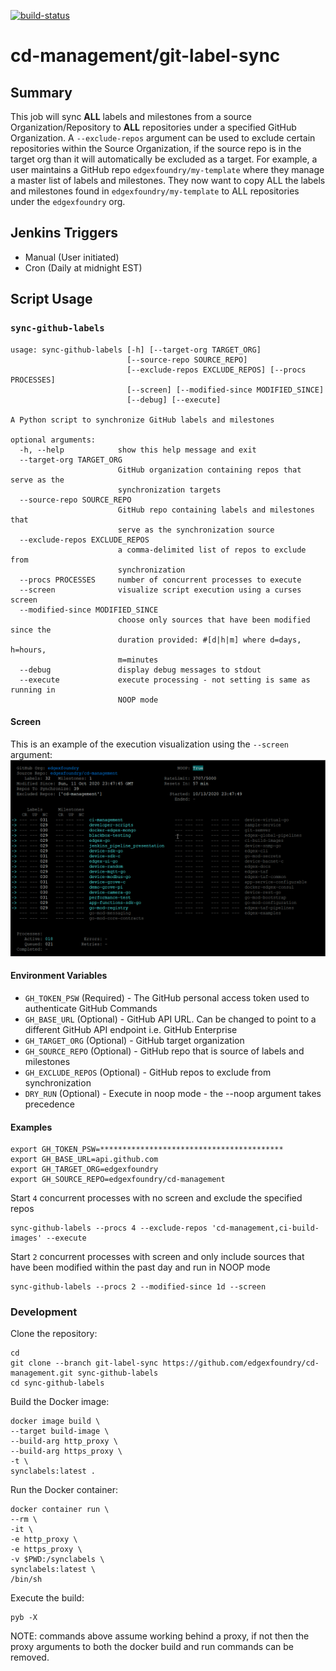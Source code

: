 [![build-status](https://jenkins.edgexfoundry.org/job/edgexfoundry/job/cd-management/job/git-label-sync/badge/icon)](https://jenkins.edgexfoundry.org/job/edgexfoundry/job/cd-management/job/git-label-sync)

# cd-management/git-label-sync

## Summary

This job will sync **ALL** labels and milestones from a source Organization/Repository to **ALL** repositories under a specified GitHub Organization. A `--exclude-repos` argument can be used to exclude certain repositories within the Source Organization, if the source repo is in the target org than it will automatically be excluded as a target. For example, a user maintains a GitHub repo `edgexfoundry/my-template` where they manage a master list of labels and milestones. They now want to copy ALL the labels and milestones found in `edgexfoundry/my-template` to ALL repositories under the `edgexfoundry` org.

## Jenkins Triggers

* Manual (User initiated)
* Cron (Daily at midnight EST)

## Script Usage

### `sync-github-labels`
```Script
usage: sync-github-labels [-h] [--target-org TARGET_ORG]
                          [--source-repo SOURCE_REPO]
                          [--exclude-repos EXCLUDE_REPOS] [--procs PROCESSES]
                          [--screen] [--modified-since MODIFIED_SINCE]
                          [--debug] [--execute]

A Python script to synchronize GitHub labels and milestones

optional arguments:
  -h, --help            show this help message and exit
  --target-org TARGET_ORG
                        GitHub organization containing repos that serve as the
                        synchronization targets
  --source-repo SOURCE_REPO
                        GitHub repo containing labels and milestones that
                        serve as the synchronization source
  --exclude-repos EXCLUDE_REPOS
                        a comma-delimited list of repos to exclude from
                        synchronization
  --procs PROCESSES     number of concurrent processes to execute
  --screen              visualize script execution using a curses screen
  --modified-since MODIFIED_SINCE
                        choose only sources that have been modified since the
                        duration provided: #[d|h|m] where d=days, h=hours,
                        m=minutes
  --debug               display debug messages to stdout
  --execute             execute processing - not setting is same as running in
                        NOOP mode
```

#### Screen
This is an example of the execution visualization using the `--screen` argument:
![screen](/docs/images/screen.gif)

#### Environment Variables

* `GH_TOKEN_PSW`       (Required) - The GitHub personal access token used to authenticate GitHub Commands
* `GH_BASE_URL`        (Optional) - GitHub API URL. Can be changed to point to a different GitHub API endpoint i.e. GitHub Enterprise
* `GH_TARGET_ORG`      (Optional) - GitHub target organization
* `GH_SOURCE_REPO`     (Optional) - GitHub repo that is source of labels and milestones
* `GH_EXCLUDE_REPOS`   (Optional) - GitHub repos to exclude from synchronization
* `DRY_RUN`            (Optional) - Execute in noop mode - the --noop argument takes precedence

#### Examples

```Script
export GH_TOKEN_PSW=*****************************************
export GH_BASE_URL=api.github.com
export GH_TARGET_ORG=edgexfoundry
export GH_SOURCE_REPO=edgexfoundry/cd-management
```

Start `4` concurrent processes with no screen and exclude the specified repos
```Script
sync-github-labels --procs 4 --exclude-repos 'cd-management,ci-build-images' --execute
```

Start `2` concurrent processes with screen and only include sources that have been modified within the past day and run in NOOP mode
```Script
sync-github-labels --procs 2 --modified-since 1d --screen
```

### Development
Clone the repository:
```
cd
git clone --branch git-label-sync https://github.com/edgexfoundry/cd-management.git sync-github-labels
cd sync-github-labels
```

Build the Docker image:
```
docker image build \
--target build-image \
--build-arg http_proxy \
--build-arg https_proxy \
-t \
synclabels:latest .
```

Run the Docker container:
```
docker container run \
--rm \
-it \
-e http_proxy \
-e https_proxy \
-v $PWD:/synclabels \
synclabels:latest \
/bin/sh
```

Execute the build:
```
pyb -X
```
NOTE: commands above assume working behind a proxy, if not then the proxy arguments to both the docker build and run commands can be removed.
